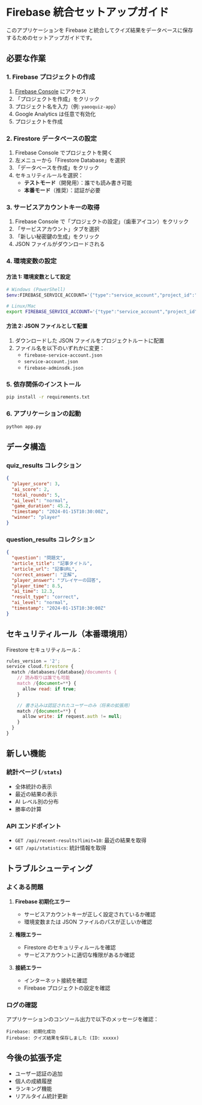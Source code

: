# Firebase 統合セットアップガイド

このアプリケーションを Firebase と統合してクイズ結果をデータベースに保存するためのセットアップガイドです。

## 必要な作業

### 1. Firebase プロジェクトの作成

1. [Firebase Console](https://console.firebase.google.com/) にアクセス
2. 「プロジェクトを作成」をクリック
3. プロジェクト名を入力（例: `yaooquiz-app`）
4. Google Analytics は任意で有効化
5. プロジェクトを作成

### 2. Firestore データベースの設定

1. Firebase Console でプロジェクトを開く
2. 左メニューから「Firestore Database」を選択
3. 「データベースを作成」をクリック
4. セキュリティルールを選択：
   - **テストモード**（開発用）：誰でも読み書き可能
   - **本番モード**（推奨）：認証が必要

### 3. サービスアカウントキーの取得

1. Firebase Console で「プロジェクトの設定」（歯車アイコン）をクリック
2. 「サービスアカウント」タブを選択
3. 「新しい秘密鍵の生成」をクリック
4. JSON ファイルがダウンロードされる

### 4. 環境変数の設定

#### 方法 1: 環境変数として設定

```bash
# Windows (PowerShell)
$env:FIREBASE_SERVICE_ACCOUNT='{"type":"service_account","project_id":"your-project-id",...}'

# Linux/Mac
export FIREBASE_SERVICE_ACCOUNT='{"type":"service_account","project_id":"your-project-id",...}'
```

#### 方法 2: JSON ファイルとして配置

1. ダウンロードした JSON ファイルをプロジェクトルートに配置
2. ファイル名を以下のいずれかに変更：
   - `firebase-service-account.json`
   - `service-account.json`
   - `firebase-adminsdk.json`

### 5. 依存関係のインストール

```bash
pip install -r requirements.txt
```

### 6. アプリケーションの起動

```bash
python app.py
```

## データ構造

### quiz_results コレクション

```json
{
  "player_score": 3,
  "ai_score": 2,
  "total_rounds": 5,
  "ai_level": "normal",
  "game_duration": 45.2,
  "timestamp": "2024-01-15T10:30:00Z",
  "winner": "player"
}
```

### question_results コレクション

```json
{
  "question": "問題文",
  "article_title": "記事タイトル",
  "article_url": "記事URL",
  "correct_answer": "正解",
  "player_answer": "プレイヤーの回答",
  "player_time": 8.5,
  "ai_time": 12.3,
  "result_type": "correct",
  "ai_level": "normal",
  "timestamp": "2024-01-15T10:30:00Z"
}
```

## セキュリティルール（本番環境用）

Firestore セキュリティルール：

```javascript
rules_version = '2';
service cloud.firestore {
  match /databases/{database}/documents {
    // 読み取りは誰でも可能
    match /{document=**} {
      allow read: if true;
    }

    // 書き込みは認証されたユーザーのみ（将来の拡張用）
    match /{document=**} {
      allow write: if request.auth != null;
    }
  }
}
```

## 新しい機能

### 統計ページ (`/stats`)

- 全体統計の表示
- 最近の結果の表示
- AI レベル別の分布
- 勝率の計算

### API エンドポイント

- `GET /api/recent-results?limit=10`: 最近の結果を取得
- `GET /api/statistics`: 統計情報を取得

## トラブルシューティング

### よくある問題

1. **Firebase 初期化エラー**

   - サービスアカウントキーが正しく設定されているか確認
   - 環境変数または JSON ファイルのパスが正しいか確認

2. **権限エラー**

   - Firestore のセキュリティルールを確認
   - サービスアカウントに適切な権限があるか確認

3. **接続エラー**
   - インターネット接続を確認
   - Firebase プロジェクトの設定を確認

### ログの確認

アプリケーションのコンソール出力で以下のメッセージを確認：

```
Firebase: 初期化成功
Firebase: クイズ結果を保存しました (ID: xxxxx)
```

## 今後の拡張予定

- ユーザー認証の追加
- 個人の成績履歴
- ランキング機能
- リアルタイム統計更新

